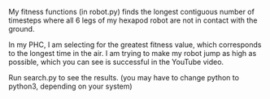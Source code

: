 My fitness functions (in robot.py) finds the longest contiguous number of timesteps where all 6 legs of my hexapod robot are not in contact with the ground.

In my PHC, I am selecting for the greatest fitness value, which corresponds to the longest time in the air. I am trying to make my robot jump as high as possible, which you can see is successful in the YouTube video. 

Run search.py to see the results. (you may have to change python to python3, depending on your system)